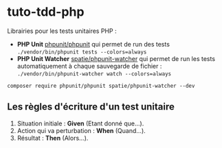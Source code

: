 # tuto-tdd-php

Librairies pour les tests unitaires PHP :

- **PHP Unit** [phpunit/phpunit](https://packagist.org/packages/phpunit/phpunit) qui permet de run des tests `./vendor/bin/phpunit tests --colors=always`
- **PHP Unit Watcher** [spatie/phpunit-watcher](https://packagist.org/packages/spatie/phpunit-watcher) qui permet de run les tests automatiquement à chaque sauvegarde de fichier : `./vendor/bin/phpunit-watcher watch --colors=always`

```shel
composer require phpunit/phpunit spatie/phpunit-watcher --dev
```

## Les règles d'écriture d'un test unitaire

1. Situation initiale : **Given** (Etant donné que...).
2. Action qui va perturbation  : **When** (Quand...).
3. Résultat : **Then** (Alors...).